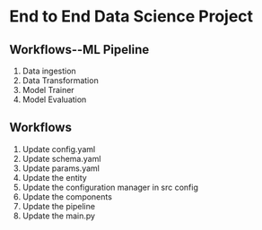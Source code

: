 # End to End Data Science Project

## Workflows--ML Pipeline

1. Data ingestion
2. Data Transformation
3. Model Trainer
4. Model Evaluation

## Workflows

1. Update config.yaml
2. Update schema.yaml
3. Update params.yaml
4. Update the entity
5. Update the configuration manager in src config
6. Update the components
7. Update the pipeline
8. Update the main.py
